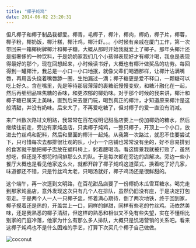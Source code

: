 ```yaml
---
title: "椰子炖鸡"
date: 2014-06-02 23:20:31
---
```


但凡椰子和椰子制品我都爱。椰青，毛椰子，椰汁，椰肉，椰奶，椰子片，椰蓉，椰子粉，椰奶饭，椰汁糕，椰汁鸡，椰汁虾。。。小时候有亲戚在厦门工作，第一次带回来一箱椰树牌椰汁和椰子糖，大概从那时开始我就爱上了椰子。那年头椰汁还是挺奢侈的一种饮料，于是奶奶家我们几个小孩得表现好才有椰汁喝，我总是表现得最好的那个，现在回想起来，小时候读书好，大概也有椰汁做奖品的功劳。每回得到一罐椰汁，我总是一小口一小口地抿，就像父辈们喝酒那样，让椰汁沾满嘴唇，再用舌头绕着嘴唇舔一圈，生怕漏过一滴；椰子糖更是爱不释口，一颗糖可以吃上好久。含在嘴里，先是等待那层薄薄的裹糖纸慢慢变软，和糖汁融化在一起，然后再细细品味焦糖的香味，和更浓郁的椰奶味。对于那个时候的我来讲，椰汁和椰子糖已属天上美味，直到后来去厦门玩，喝到真正的椰汁，才知道原来椰汁是这般清甜，并没有奶味。后来大了，不再爱吃糖了，但对椰子的爱一直没有消减。 

来广州数次路过文明路，我常常在百花或明记甜品店要上一份加椰奶的糖水，然后继续往前走，旁边有家炖品店，只卖椰子炖鸡，一整只椰子，开顶上一个小口，放进去竹丝鸡和配料，然后和里面的椰汁一起炖。从我第一次路过，就忍不住要尝试下，只可惜每次去都排很壮观的队，小小一个店铺也常常没有坐的，好不容易排到的食客就干脆把椰子盅放在塑料椅上，躬着腰喝汤。看这情景我就被打败了，虽然想吃，但还是不想花时间排那么久的队。于是每次都在旁边的店解决。旁边一些小餐厅大概也是看见他家这么火，就都开辟了椰子炖鸡这道菜式，换着吃了好几家，味道都还不错，只是竹丝鸡太老，只喝汤就好，椰子鸡汤还是很鲜甜的。 

这个端午，再一次逛到文明路，在百花甜品店要了一份椰奶木瓜雪耳糖水。喝完走到那家炖品店，意外发现这次只有几个人在排队，虽然仍旧没有座，于是决定打包带走。于是两个人一人一只椰子盅，怀着满心期待，倒了两次地铁，终于回到家，椰子摸着还是热的，开盖尝上一口，同样的鲜甜，同样有些老的竹丝鸡。汤依然美味，还是我熟悉的椰子清甜，但这样的熟悉和相似又不免有些失望，实在不懂相比别家的门庭冷落，他家为什么有那么多人排队，大概只是饥渴营销的关系吧。看来这椰子炖鸡也不是什么困难的手艺，打算下次买几个椰子自己做做。 

![coconut](../../../images/2014/coconut.jpg)